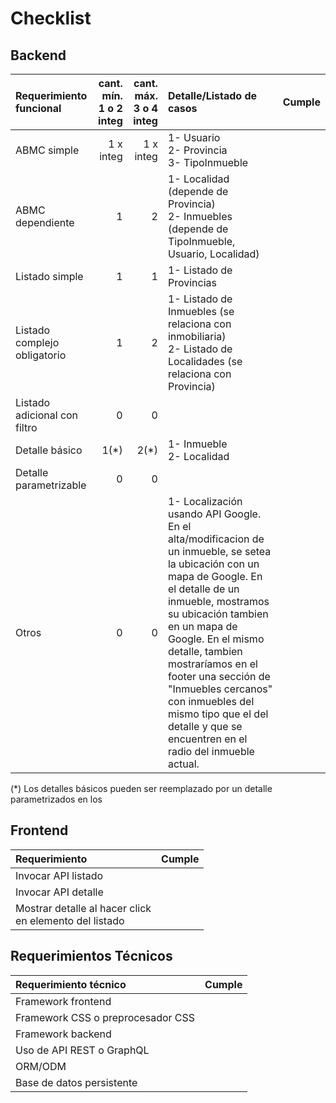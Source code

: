 # Checklist

## Backend

|Requerimiento funcional|cant. mín.<br>1 o 2 integ|cant. máx.<br>3 o 4 integ|Detalle/Listado de casos|Cumple|
|:-|-:|-:|:-|-|
|ABMC simple|1 x integ|1 x integ|1- Usuario <br>2- Provincia <br>3- TipoInmueble
|ABMC dependiente|1|2|1- Localidad (depende de Provincia) <br> 2- Inmuebles (depende de TipoInmueble, Usuario, Localidad)
|Listado simple|1|1|1- Listado de Provincias
|Listado complejo obligatorio|1|2|1- Listado de Inmuebles (se relaciona con inmobiliaria) <br>2- Listado de Localidades (se relaciona con Provincia)
|Listado adicional con filtro|0|0|
|Detalle básico|1(*)|2(*)|1- Inmueble <br> 2- Localidad
|Detalle parametrizable|0|0|
|Otros|0|0| 1- Localización usando API Google. En el alta/modificacion de un inmueble, se setea la ubicación con un mapa de Google. En el detalle de un inmueble, mostramos su ubicación tambien en un mapa de Google. En el mismo detalle, tambien mostraríamos en el footer una sección de "Inmuebles cercanos" con inmuebles del mismo tipo que el del detalle y que se encuentren en el radio del inmueble actual.

(\*) Los detalles básicos pueden ser reemplazado por un detalle parametrizados en los

## Frontend

|Requerimiento|Cumple|
|:-|-|
|Invocar API listado||
|Invocar API detalle||
|Mostrar detalle al hacer click <br>en elemento del listado||

## Requerimientos Técnicos

|Requerimiento técnico|Cumple|
|:-|-|
|Framework frontend||
|Framework CSS o preprocesador CSS||
|Framework backend||
|Uso de API REST o GraphQL||
|ORM/ODM||
|Base de datos persistente||

